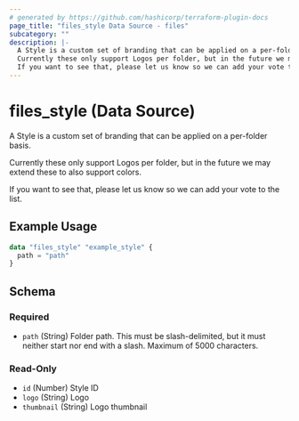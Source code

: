 ```yaml
---
# generated by https://github.com/hashicorp/terraform-plugin-docs
page_title: "files_style Data Source - files"
subcategory: ""
description: |-
  A Style is a custom set of branding that can be applied on a per-folder basis.
  Currently these only support Logos per folder, but in the future we may extend these to also support colors.
  If you want to see that, please let us know so we can add your vote to the list.
---
```


# files_style (Data Source)

A Style is a custom set of branding that can be applied on a per-folder basis.

Currently these only support Logos per folder, but in the future we may extend these to also support colors.

If you want to see that, please let us know so we can add your vote to the list.

## Example Usage

```terraform
data "files_style" "example_style" {
  path = "path"
}
```

<!-- schema generated by tfplugindocs -->
## Schema

### Required

- `path` (String) Folder path. This must be slash-delimited, but it must neither start nor end with a slash. Maximum of 5000 characters.

### Read-Only

- `id` (Number) Style ID
- `logo` (String) Logo
- `thumbnail` (String) Logo thumbnail

